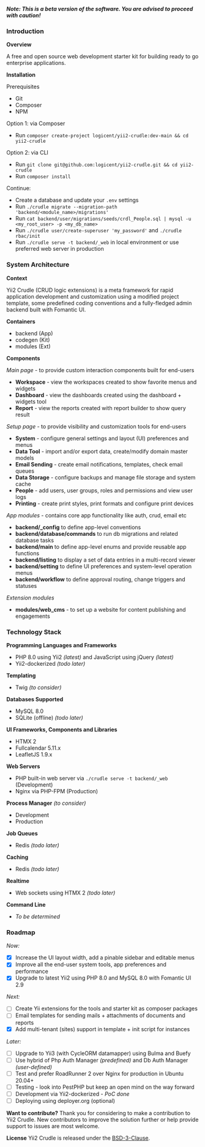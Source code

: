 **_Note: This is a beta version of the software. You are advised to proceed with caution!_**

### Introduction

**Overview**

A free and open source web development starter kit for building ready to go enterprise applications.

**Installation**

Prerequisites
- Git
- Composer
- NPM

Option 1: via Composer
- Run `composer create-project logicent/yii2-crudle:dev-main && cd yii2-crudle`

Option 2: via CLI
- Run `git clone git@github.com:logicent/yii2-crudle.git && cd yii2-crudle`
- Run `composer install`

Continue:
- Create a database and update your `.env` settings
- Run `./crudle migrate --migration-path 'backend/<module_name>/migrations'`
- Run `cat backend/user/migrations/seeds/crdl_People.sql | mysql -u <my_root_user> -p <my_db_name>`
- Run `./crudle user/create-superuser 'my_password'` and `./crudle rbac/init`
- Run `./crudle serve -t backend/_web` in local environment or use preferred web server in production

### System Architecture

**Context**

Yii2 Crudle (CRUD logic extensions) is a meta framework for rapid application development and customization using a modified project template, some predefined coding conventions and a fully-fledged admin backend built with Fomantic UI.

**Containers**
- backend   (App)
- codegen   (Kit)
- modules   (Ext)

**Components**

_Main page_ - to provide custom interaction components built for end-users
- **Workspace** - view the workspaces created to show favorite menus and widgets
- **Dashboard** - view the dashboards created using the dashboard + widgets tool
- **Report** - view the reports created with report builder to show query result

_Setup page_ - to provide visibility and customization tools for end-users
- **System** - configure general settings and layout (UI) preferences and menus
- **Data Tool** - import and/or export data, create/modify domain master models
- **Email Sending** - create email notifications, templates, check email queues
- **Data Storage** - configure backups and manage file storage and system cache
- **People** - add users, user groups, roles and permissions and view user logs
- **Printing** - create print styles, print formats and configure print devices

_App modules_ - contains core app functionality like auth, crud, email etc
- **backend/_config** to define app-level conventions
- **backend/database/commands** to run db migrations and related database tasks
- **backend/main** to define app-level enums and provide reusable app functions
- **backend/listing** to display a set of data entries in a multi-record viewer
- **backend/setting** to define UI preferences and system-level operation menus
- **backend/workflow** to define approval routing, change triggers and statuses

_Extension modules_
- **modules/web_cms** - to set up a website for content publishing and engagements

### Technology Stack
**Programming Languages and Frameworks**
- PHP 8.0 using Yii2 _(latest)_ and JavaScript using jQuery _(latest)_
- Yii2-dockerized _(todo later)_

**Templating**
- Twig _(to consider)_

**Databases Supported**
- MySQL 8.0
- SQLite (offline) _(todo later)_

**UI Frameworks, Components and Libraries**
- HTMX 2
- Fullcalendar 5.11.x
- LeafletJS 1.9.x

**Web Servers**
- PHP built-in web server via `./crudle serve -t backend/_web` (Development)
- Nginx via PHP-FPM (Production)

**Process Manager** _(to consider)_
- Development
- Production

**Job Queues**
- Redis _(todo later)_

**Caching**
- Redis _(todo later)_

**Realtime**
- Web sockets using HTMX 2 _(todo later)_

**Command Line**
- _To be determined_

### Roadmap
_Now:_
- [x] Increase the UI layout width, add a pinable sidebar and editable menus
- [x] Improve all the end-user system tools, app preferences and performance
- [x] Upgrade to latest Yii2 using PHP 8.0 and MySQL 8.0 with Fomantic UI 2.9

_Next:_
- [ ] Create Yii extensions for the tools and starter kit as composer packages
- [ ] Email templates for sending mails + attachments of documents and reports
- [x] Add multi-tenant (sites) support in template + init script for instances

_Later:_
- [ ] Upgrade to Yii3 (with CycleORM datamapper) using Bulma and Buefy
- [ ] Use hybrid of Php Auth Manager _(predefined)_ and Db Auth Manager _(user-defined)_
- [ ] Test and prefer RoadRunner 2 over Nginx for production in Ubuntu 20.04+
- [ ] Testing - look into PestPHP but keep an open mind on the way forward
- [ ] Development via Yii2-dockerized - _PoC done_
- [ ] Deploying using deployer.org (optional)

**Want to contribute?**
Thank you for considering to make a contribution to Yii2 Crudle.
New contributors to improve the solution further or help provide support to issues are most welcome.

**License**
Yii2 Crudle is released under the [BSD-3-Clause](https://opensource.org/licenses/BSD-3-Clause).
